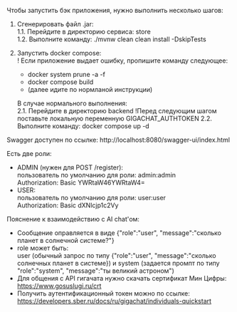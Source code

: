 Чтобы запустить бэк приложения, нужно выполнить несколько шагов:

1. Сгенерировать файл .jar:  
    1.1. Перейдите в директорию сервиса: store  
    1.2. Выполните команду: ./mvnw clean clean install -DskipTests  

2. Запустить docker compose:  
! Если приложение выдает ошибку, пропишите команду следующее:
    * docker system prune -a -f
    * docker compose build
    * (далее идите по нормланой инструкции)

    В случае нормального выполнения:  
    2.1. Перейдите в директорию backend  !Перед следующим шагом поставьте локальную переменную GIGACHAT_AUTHTOKEN
    2.2. Выполните команду: docker compose up -d

Swagger доступен по ссылке:
http://localhost:8080/swagger-ui/index.html

Есть две роли:
* ADMIN (нужен для POST /register):   
пользователь по умолчанию для роли: admin:admin  
Authorization: Basic YWRtaW46YWRtaW4=
* USER:  
пользователь по умолчанию для роли: user:user  
Authorization: Basic dXNlcjp1c2Vy

Пояснение к взаимодействию с AI chat'ом:  
* Сообщение оправляется в виде {"role":"user", "message":"сколько планет в солнечной системе?"} 
* role может быть:   
user (обычный запрос по типу {"role":"user", "message":"сколько солнечных планет в системе}) и system (задается промпт по типу "role":"system", "message":"ты великий астроном")
* Для общения с API гигачата нужно скачать сертификат Мин Цифры: https://www.gosuslugi.ru/crt
* Получить аутентификационный токен можно по ссылке: https://developers.sber.ru/docs/ru/gigachat/individuals-quickstart